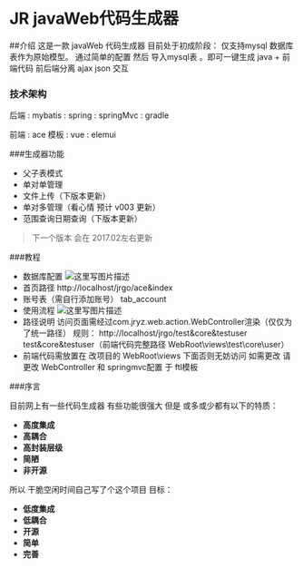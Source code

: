 # JR  javaWeb代码生成器

##介绍
这是一款 javaWeb 代码生成器 目前处于初成阶段： 仅支持mysql 数据库表作为原始模型。 通过简单的配置 然后 导入mysql表 。即可一键生成 java + 前端代码 前后端分离 ajax json 交互

### 技术架构
后端
: 	mybatis
:	spring
:	springMvc
:	gradle

前端
:	ace 模板
:	vue
:	elemui

###生成器功能
- 父子表模式
- 单对单管理
- 文件上传（下版本更新）
- 单对多管理（看心情 预计 v003 更新）
- 范围查询日期查询（下版本更新） 
> 下一个版本 会在 2017.02左右更新

###教程
- 数据库配置
![这里写图片描述](http://img.blog.csdn.net/20180117183227989?watermark/2/text/aHR0cDovL2Jsb2cuY3Nkbi5uZXQvcXFfMjI5NTY4Njc=/font/5a6L5L2T/fontsize/400/fill/I0JBQkFCMA==/dissolve/70/gravity/SouthEast)
- 首页路径
  http://localhost/jrgo/ace&index
- 账号表（需自行添加账号） 
  tab_account
- 使用流程
![这里写图片描述](http://img.blog.csdn.net/20180117185347720?watermark/2/text/aHR0cDovL2Jsb2cuY3Nkbi5uZXQvcXFfMjI5NTY4Njc=/font/5a6L5L2T/fontsize/400/fill/I0JBQkFCMA==/dissolve/70/gravity/SouthEast)
- 路径说明
访问页面需经过com.jryz.web.action.WebController渲染（仅仅为了统一路径） 
规则： http://localhost/jrgo/test&core&testuser
test&core&testuser（前端代码完整路径 WebRoot\views\test\core\user）
- 前端代码需放置在 改项目的  WebRoot\views 下面否则无妨访问 如需更改 请更改 WebController 和 springmvc配置 于 ftl模板

###序言

目前网上有一些代码生成器 有些功能很强大 但是 或多或少都有以下的特质：

- **高度集成**
- **高耦合**
- **高封装层级**
- **简陋**
- **非开源**

所以 干脆空闲时间自己写了个这个项目 目标：

- **低度集成**
- **低耦合**
- **开源**
- **简单**
- **完善**

## 